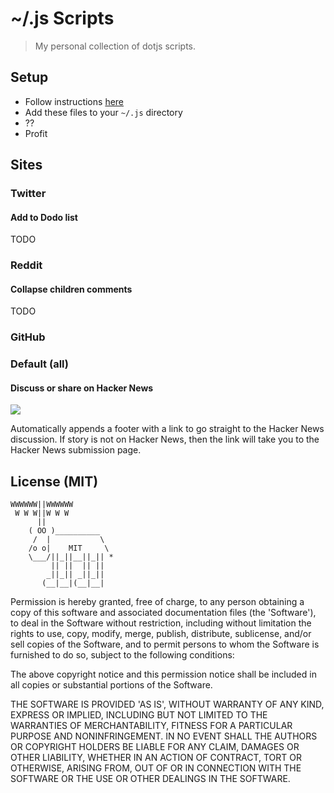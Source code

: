 ~/.js Scripts
=============

> My personal collection of dotjs scripts.

## Setup

- Follow instructions [here](https://github.com/defunkt/dotjs)
- Add these files to your `~/.js` directory
- ??
- Profit

## Sites

### Twitter

#### Add to Dodo list

TODO

### Reddit

#### Collapse children comments

TODO

### GitHub

### Default (all)

#### Discuss or share on Hacker News

![](http://cl.ly/Z5nC)

Automatically appends a footer with a link to go straight to the Hacker News discussion. If story is not on Hacker News, then the link will take you to the Hacker News submission page.

## License (MIT)

    WWWWWW||WWWWWW
     W W W||W W W
          ||
        ( OO )__________
         /  |           \
        /o o|    MIT     \
        \___/||_||__||_|| *
             || ||  || ||
            _||_|| _||_||
           (__|__|(__|__|

Permission is hereby granted, free of charge, to any person obtaining a copy of this software and associated documentation files (the 'Software'), to deal in the Software without restriction, including without limitation the rights to use, copy, modify, merge, publish, distribute, sublicense, and/or sell copies of the Software, and to permit persons to whom the Software is furnished to do so, subject to the following conditions:

The above copyright notice and this permission notice shall be included in all copies or substantial portions of the Software.

THE SOFTWARE IS PROVIDED 'AS IS', WITHOUT WARRANTY OF ANY KIND, EXPRESS OR IMPLIED, INCLUDING BUT NOT LIMITED TO THE WARRANTIES OF MERCHANTABILITY, FITNESS FOR A PARTICULAR PURPOSE AND NONINFRINGEMENT. IN NO EVENT SHALL THE AUTHORS OR COPYRIGHT HOLDERS BE LIABLE FOR ANY CLAIM, DAMAGES OR OTHER LIABILITY, WHETHER IN AN ACTION OF CONTRACT, TORT OR OTHERWISE, ARISING FROM, OUT OF OR IN CONNECTION WITH THE SOFTWARE OR THE USE OR OTHER DEALINGS IN THE SOFTWARE.
